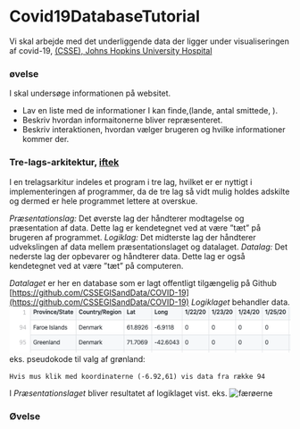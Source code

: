 # Covid19DatabaseTutorial

Vi skal arbejde med det underliggende data der ligger under visualiseringen af covid-19, [(CSSE), Johns Hopkins University Hospital](https://www.arcgis.com/apps/opsdashboard/index.html#/bda7594740fd40299423467b48e9ecf6)

### øvelse
I skal undersøge informationen på websitet.
* Lav en liste med de informationer I kan finde,(lande, antal smittede, ).
* Beskriv hvordan informaitonerne bliver repræsenteret.
* Beskriv interaktionen, hvordan vælger brugeren og hvilke informationer kommer der.


### Tre-lags-arkitektur, [iftek](http://iftek.dk/leksikon:tre-lags-arkitektur)
I en trelagsarkitur indeles et program i tre lag, hvilket er er nyttigt i implementeringen af programmer, da de tre lag så vidt mulig holdes adskilte og dermed er hele programmet lettere at overskue.

*Præsentationslag:* Det øverste lag der håndterer modtagelse og præsentation af data. Dette lag er kendetegnet ved at være ”tæt” på brugeren af programmet.
*Logiklag:* Det midterste lag der håndterer udvekslingen af data mellem præsentationslaget og datalaget.
*Datalag:* Det nederste lag der opbevarer og håndterer data. Dette lag er også kendetegnet ved at være ”tæt” på computeren.

*Datalaget* er her en database som er lagt offentligt tilgængelig på Github [https://github.com/CSSEGISandData/COVID-19](https://github.com/CSSEGISandData/COVID-19)
*Logiklaget* behandler data.
![dataeksempel](images/database1.png)
eks.
pseudokode til valg af grønland:
```
Hvis mus klik med koordinaterne (-6.92,61) vis data fra række 94
```
I *Præsentationslaget* bliver resultatet af logiklaget vist.
eks.
![færøerne](images/database2.png,images/database3.png)

### Øvelse
